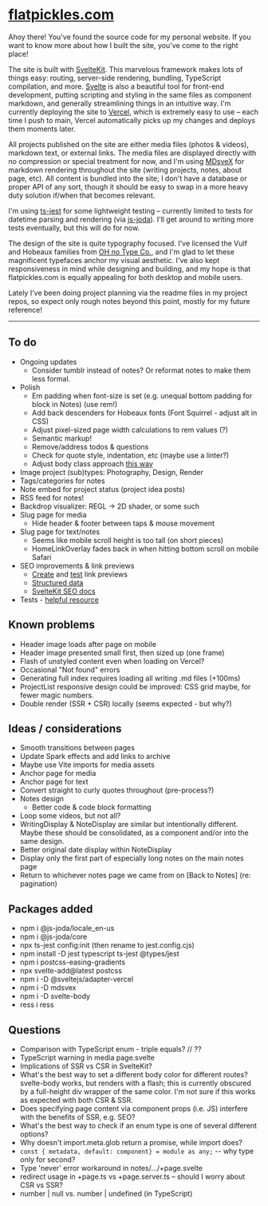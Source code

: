 # [flatpickles.com](https://flatpickles.com)

Ahoy there! You've found the source code for my personal website. If you want to know more about how I built the site, you've come to the right place!

The site is built with [SvelteKit](https://kit.svelte.dev/). This marvelous framework makes lots of things easy: routing, server-side rendering, bundling, TypeScript compilation, and more. [Svelte](https://svelte.dev/) is also a beautiful tool for front-end development, putting scripting and styling in the same files as component markdown, and generally streamlining things in an intuitive way. I'm currently deploying the site to [Vercel](https://vercel.com/), which is extremely easy to use – each time I push to main, Vercel automatically picks up my changes and deploys them moments later.

All projects published on the site are either media files (photos & videos), markdown text, or external links. The media files are displayed directly with no compression or special treatment for now, and I'm using [MDsveX](https://mdsvex.com/) for markdown rendering throughout the site (writing projects, notes, about page, etc). All content is bundled into the site; I don't have a database or proper API of any sort, though it should be easy to swap in a more heavy duty solution if/when that becomes relevant.

I'm using [ts-jest](https://huafu.github.io/ts-jest/) for some lightweight testing – currently limited to tests for datetime parsing and rendering (via [js-joda](https://js-joda.github.io/js-joda/)). I'll get around to writing more tests eventually, but this will do for now.

The design of the site is quite typography focused. I've licensed the Vulf and Hobeaux families from [OH no Type Co.](https://ohnotype.co/), and I'm glad to let these magnificent typefaces anchor my visual aesthetic. I've also kept responsiveness in mind while designing and building, and my hope is that flatpickles.com is equally appealing for both desktop and mobile users.

Lately I've been doing project planning via the readme files in my project repos, so expect only rough notes beyond this point, mostly for my future reference!

---

## To do

-   Ongoing updates
    -   Consider tumblr instead of notes? Or reformat notes to make them less formal.
-   Polish
    -   Em padding when font-size is set (e.g. unequal bottom padding for block in Notes) (use rem!)
    -   Add back descenders for Hobeaux fonts (Font Squirrel - adjust alt in CSS)
    -   Adjust pixel-sized page width calculations to rem values (?)
    -   Semantic markup!
    -   Remove/address todos & questions
    -   Check for quote style, indentation, etc (maybe use a linter?)
    -   Adjust body class approach [this way](https://github.com/sveltejs/svelte/issues/3105#issuecomment-1373889014)
-   Image project (sub)types: Photography, Design, Render
-   Tags/categories for notes
-   Note embed for project status (project idea posts)
-   RSS feed for notes!
-   Backdrop visualizer: REGL -> 2D shader, or some such
-   Slug page for media
    -   Hide header & footer between taps & mouse movement
-   Slug page for text/notes
    -   Seems like mobile scroll height is too tall (on short pieces)
    -   HomeLinkOverlay fades back in when hitting bottom scroll on mobile Safari
-   SEO improvements & link previews
    -   [Create](https://dev.to/domagojvidovic/how-to-create-beautiful-link-previews-for-every-platform-1nka) and [test](https://socialsharepreview.com/) link previews
    -   [Structured data](https://developers.google.com/search/docs/appearance/structured-data/intro-structured-data#structured-data)
    -   [SvelteKit SEO docs](https://kit.svelte.dev/docs/seo)
-   Tests - [helpful resource](https://el3um4s.medium.com/how-to-test-sveltekit-app-with-jest-848afa8edbc7)

## Known problems

-   Header image loads after page on mobile
-   Header image presented small first, then sized up (one frame)
-   Flash of unstyled content even when loading on Vercel?
-   Occasional "Not found" errors
-   Generating full index requires loading all writing .md files (+100ms)
-   ProjectList responsive design could be improved: CSS grid maybe, for fewer magic numbers.
-   Double render (SSR + CSR) locally (seems expected - but why?)

## Ideas / considerations

-   Smooth transitions between pages
-   Update Spark effects and add links to archive
-   Maybe use Vite imports for media assets
-   Anchor page for media
-   Anchor page for text
-   Convert straight to curly quotes throughout (pre-process?)
-   Notes design
    -   Better code & code block formatting
-   Loop some videos, but not all?
-   WritingDisplay & NoteDisplay are similar but intentionally different. Maybe these should be consolidated, as a component and/or into the same design.
-   Better original date display within NoteDisplay
-   Display only the first part of especially long notes on the main notes page
-   Return to whichever notes page we came from on [Back to Notes] (re: pagination)

## Packages added

-   npm i @js-joda/locale_en-us
-   npm i @js-joda/core
-   npx ts-jest config:init (then rename to jest.config.cjs)
-   npm install -D jest typescript ts-jest @types/jest
-   npm i postcss-easing-gradients
-   npx svelte-add@latest postcss
-   npm i -D @sveltejs/adapter-vercel
-   npm i -D mdsvex
-   npm i -D svelte-body
-   ress i ress

## Questions

-   Comparison with TypeScript enum - triple equals? // ??
-   TypeScript warning in media page.svelte
-   Implications of SSR vs CSR in SvelteKit?
-   What's the best way to set a different body color for different routes? svelte-body works, but renders with a flash; this is currently obscured by a full-height div wrapper of the same color. I'm not sure if this works as expected with both CSR & SSR.
-   Does specifying page content via component props (i.e. JS) interfere with the benefits of SSR, e.g. SEO?
-   What's the best way to check if an enum type is one of several different options?
-   Why doesn't import.meta.glob return a promise, while import does?
-   `const { metadata, default: component} = module as any;` -- why type only for second?
-   Type 'never' error workaround in notes/.../+page.svelte
-   redirect usage in +page.ts vs +page.server.ts – should I worry about CSR vs SSR?
-   number | null vs. number | undefined (in TypeScript)
